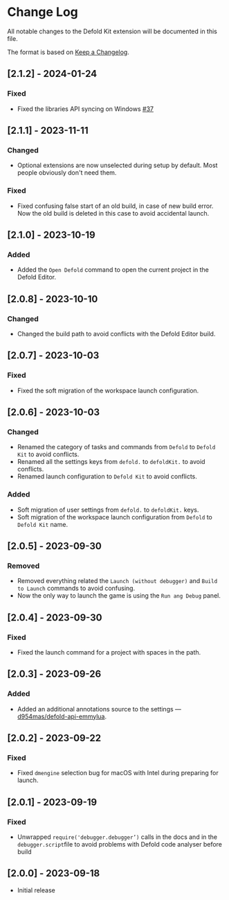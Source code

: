 # Change Log

All notable changes to the Defold Kit extension will be documented in this file.

The format is based on [Keep a Changelog](https://keepachangelog.com/en/1.1.0/).

## [2.1.2] - 2024-01-24

### Fixed

- Fixed the libraries API syncing on Windows [#37](https://github.com/astrochili/vscode-defold/issues/37)

## [2.1.1] - 2023-11-11

### Changed

- Optional extensions are now unselected during setup by default. Most people obviously don't need them.

### Fixed

- Fixed confusing false start of an old build, in case of new build error. Now the old build is deleted in this case to avoid accidental launch.

## [2.1.0] - 2023-10-19

### Added

- Added the `Open Defold` command to open the current project in the Defold Editor.

## [2.0.8] - 2023-10-10

### Changed

- Changed the build path to avoid conflicts with the Defold Editor build.

## [2.0.7] - 2023-10-03

### Fixed

- Fixed the soft migration of the workspace launch configuration.

## [2.0.6] - 2023-10-03

### Changed

- Renamed the category of tasks and commands from `Defold` to `Defold Kit` to avoid conflicts.
- Renamed all the settings keys from `defold.` to `defoldKit.` to avoid conflicts.
- Renamed launch configuration to `Defold Kit` to avoid conflicts.

### Added

- Soft migration of user settings from `defold.` to `defoldKit.` keys.
- Soft migration of the workspace launch configuration from `Defold` to `Defold Kit` name.

## [2.0.5] - 2023-09-30

### Removed

- Removed everything related the `Launch (without debugger)` and `Build to Launch` commands to avoid confusing.
- Now the only way to launch the game is using the `Run ang Debug` panel.

## [2.0.4] - 2023-09-30

### Fixed

- Fixed the launch command for a project with spaces in the path.

## [2.0.3] - 2023-09-26

### Added

- Added an additional annotations source to the settings — [d954mas/defold-api-emmylua](https://github.com/d954mas/defold-api-emmylua).

## [2.0.2] - 2023-09-22

### Fixed

- Fixed `dmengine` selection bug for macOS with Intel during preparing for launch.


## [2.0.1] - 2023-09-19

### Fixed

- Unwrapped `require('debugger.debugger’)` calls in the docs and in the `debugger.script`file to avoid problems with Defold code analyser before build

## [2.0.0] - 2023-09-18

- Initial release